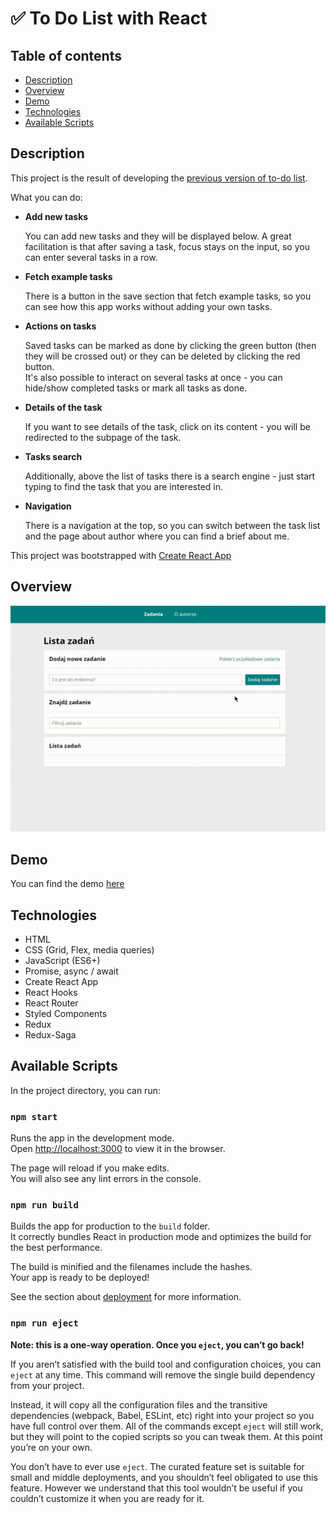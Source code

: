 # ✅ To Do List with React

## Table of contents
* [Description](#description)
* [Overview](#overview)
* [Demo](#demo)
* [Technologies](#technologies)
* [Available Scripts](#available-scripts)
## Description
<p>This project is the result of developing the <a href="https://github.com/olachrzan/to_do_list">previous version of to-do list</a>.</p>
  
 <p>What you can do:</p>
<ul>
  <li>
    <strong>Add new tasks</strong>
    <p>You can add new tasks and they will be displayed below. A great facilitation is that after saving a task, focus stays on the input, so you can enter several tasks in a row.</p>
  </li>
  <li>
    <strong>Fetch example tasks</strong>
    <p>There is a button in the save section that fetch example tasks, so you can see how this app works without adding your own tasks.</p>
  </li>
  <li>
    <strong>Actions on tasks</strong>
    <p>Saved tasks can be marked as done by clicking the green button (then they will be crossed out) or they can be deleted by clicking the red button.<br>It's also possible to interact on several tasks at once - you can hide/show completed tasks or mark all tasks as done.</p>
  </li>
  <li>
    <strong>Details of the task</strong>
    <p>If you want to see details of the task, click on its content - you will be redirected to the subpage of the task.</p>
  </li>
  <li>
    <strong>Tasks search</strong>
    <p>Additionally, above the list of tasks there is a search engine - just start typing to find the task that you are interested in.</p>
  </li>
  <li>
    <strong>Navigation</strong>
    <p>There is a navigation at the top, so you can switch between the task list and the page about author where you can find a brief about me.</p>
  </li>
</ul>

<p>This project was bootstrapped with <a href="https://github.com/facebook/create-react-app">Create React App</a></p>

## Overview
<img src="demo.gif" alt="Welcome gif" width="600">

## Demo
You can find the demo [here](https://olachrzan.github.io/to_do_list_react/)

## Technologies
- HTML
- CSS (Grid, Flex, media queries)
- JavaScript (ES6+)
- Promise, async / await
- Create React App
- React Hooks
- React Router
- Styled Components
- Redux
- Redux-Saga

## Available Scripts

In the project directory, you can run:

### `npm start`

Runs the app in the development mode.\
Open [http://localhost:3000](http://localhost:3000) to view it in the browser.

The page will reload if you make edits.\
You will also see any lint errors in the console.


### `npm run build`

Builds the app for production to the `build` folder.\
It correctly bundles React in production mode and optimizes the build for the best performance.

The build is minified and the filenames include the hashes.\
Your app is ready to be deployed!

See the section about [deployment](https://facebook.github.io/create-react-app/docs/deployment) for more information.

### `npm run eject`

**Note: this is a one-way operation. Once you `eject`, you can’t go back!**

If you aren’t satisfied with the build tool and configuration choices, you can `eject` at any time. This command will remove the single build dependency from your project.

Instead, it will copy all the configuration files and the transitive dependencies (webpack, Babel, ESLint, etc) right into your project so you have full control over them. All of the commands except `eject` will still work, but they will point to the copied scripts so you can tweak them. At this point you’re on your own.

You don’t have to ever use `eject`. The curated feature set is suitable for small and middle deployments, and you shouldn’t feel obligated to use this feature. However we understand that this tool wouldn’t be useful if you couldn’t customize it when you are ready for it.
